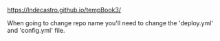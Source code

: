https://lndecastro.github.io/tempBook3/

When going to change repo name you'll need to change the 'deploy.yml' and 'config.yml' file.
